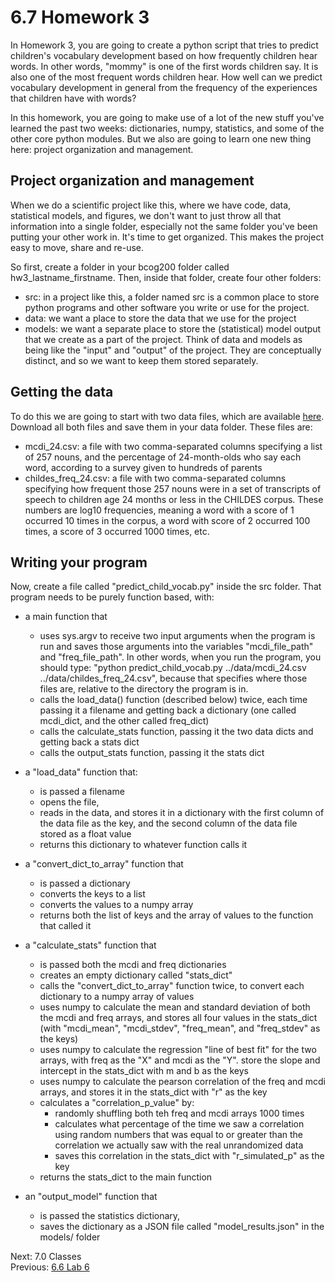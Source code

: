 # 6.7 Homework 3

In Homework 3, you are going to create a python script that tries to predict children's vocabulary development based 
on how frequently children hear words. In other words, "mommy" is one of the first words children say. It is also one 
of the most frequent words children hear. How well can we predict vocabulary development in general from the frequency
of the experiences that children have with words?

In this homework, you are going to make use of a lot of the new stuff you've learned the past two weeks: dictionaries, 
numpy, statistics, and some of the other core python modules. But we also are going to learn one new thing here: project 
organization and management.

## Project organization and management
When we do a scientific project like this, where we have code, data, statistical models, and figures, we don't want
to just throw all that information into a single folder, especially not the same folder you've been putting your other
work in. It's time to get organized. This makes the project easy to move, share and re-use.

So first, create a folder in your bcog200 folder called hw3_lastname_firstname. Then, inside that folder, create four
other folders:
- src: in a project like this, a folder named src is a common place to store python programs and other software you 
write or use for the project.
- data: we want a place to store the data that we use for the project
- models: we want a separate place to store the (statistical) model output that we create as a part of the project. 
Think of data and models as being like the "input" and "output" of the project. They are conceptually distinct, 
and so we want to keep them stored separately.

## Getting the data
To do this we are going to start with two data files, which are available [here](../data/hw3). Download all both files 
and save them in your data folder. These files are:
- mcdi_24.csv: a file with two comma-separated columns specifying a list of 257 nouns, and the percentage of 24-month-olds 
who say each word, according to a survey given to hundreds of parents
- childes_freq_24.csv: a file with two comma-separated columns specifying how frequent those 257 nouns were in a set of 
transcripts of speech to children age 24 months or less in the CHILDES corpus. These numbers are log10 frequencies, meaning 
a word with a score of 1 occurred 10 times in the corpus, a word with score of 2 occurred 100 times, a score of 3 occurred 
1000 times, etc.

## Writing your program
Now, create a file called "predict_child_vocab.py" inside the src folder. That program needs to be purely function 
based, with:

- a main function that 
  - uses sys.argv to receive two input arguments when the program is run and saves those arguments into the variables 
  "mcdi_file_path" and "freq_file_path". In other words, when you run the program, you should type: 
  "python predict_child_vocab.py ../data/mcdi_24.csv ../data/childes_freq_24.csv", because that specifies where those files are, 
  relative to the directory the program is in.
  - calls the load_data() function (described below) twice, each time passing it a filename and getting back a 
  dictionary (one called mcdi_dict, and the other called freq_dict)
  - calls the calculate_stats function, passing it the two data dicts and getting back a stats dict
  - calls the output_stats function, passing it the stats dict

- a "load_data" function that:
  - is passed a filename
  - opens the file, 
  - reads in the data, and stores it in a dictionary with the first column of the data file as the key, and the 
  second column of the data file stored as a float value
  - returns this dictionary to whatever function calls it

- a "convert_dict_to_array" function that
  - is passed a dictionary
  - converts the keys to a list
  - converts the values to a numpy array
  - returns both the list of keys and the array of values to the function that called it

- a "calculate_stats" function that
  - is passed both the mcdi and freq dictionaries
  - creates an empty dictionary called "stats_dict"
  - calls the "convert_dict_to_array" function twice, to convert each dictionary to a numpy array of values
  - uses numpy to calculate the mean and standard deviation of both the mcdi and freq arrays, and stores all four
    values in the stats_dict (with "mcdi_mean", "mcdi_stdev", "freq_mean", and "freq_stdev" as the keys)
  - uses numpy to calculate the regression "line of best fit" for the two arrays, with freq as the "X" and mcdi as 
  the "Y". store the slope and intercept in the stats_dict with m and b as the keys
  - uses numpy to calculate the pearson correlation of the freq and mcdi arrays, and stores it in the stats_dict with
  "r" as the key
  - calculates a "correlation_p_value" by:
    - randomly shuffling both teh freq and mcdi arrays 1000 times
    - calculates what percentage of the time we saw a correlation using random numbers that was equal to or greater than 
    the correlation we actually saw with the real unrandomized data
    - saves this correlation in the stats_dict with "r_simulated_p" as the key
  - returns the stats_dict to the main function

- an "output_model" function that
  - is passed the statistics dictionary,
  - saves the dictionary as a JSON file called "model_results.json" in the models/ folder


Next: 7.0 Classes<br>
Previous: [6.6 Lab 6](6.6.%20Lab%206.md)
